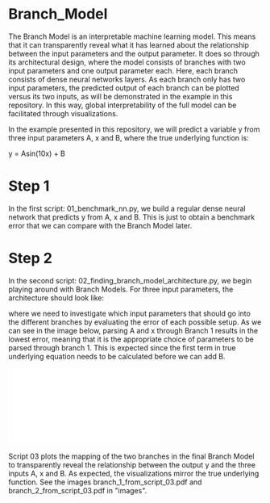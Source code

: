 # Branch_Model
The Branch Model is an interpretable machine learning model. This means that it can transparently reveal what it has learned about the relationship between the input parameters and the output parameter. It does so through its architectural design, where the model consists of branches with two input parameters and one output parameter each. Here, each branch consists of dense neural networks layers. As each branch only has two input parameters, the predicted output of each branch can be plotted versus its two inputs, as will be demonstrated in the example in this repository. In this way, global interpretability of the full model can be facilitated through visualizations. 

In the example presented in this repository, we will predict a variable y from three input parameters A, x and B, where the true underlying function is:

y = Asin(10x) + B

# Step 1 

In the first script: 01_benchmark_nn.py, we build a regular dense neural network that predicts y from A, x and B. This is just to obtain a benchmark error that we can compare with the Branch Model later.

# Step 2 

In the second script: 02_finding_branch_model_architecture.py, we begin playing around with Branch Models. For three input parameters, the architecture should look like:

where we need to investigate which input parameters that should go into the different branches by evaluating the error of each possible setup. As we can see in the image below, parsing A and x through Branch 1 results in the lowest error, meaning that it is the appropriate choice of parameters to be parsed through branch 1. This is expected since the first term in true underlying equation needs to be calculated before we can add B.

![input split test](images/input_split_test_from_script_02.pdf)

Script 03 plots the mapping of the two branches in the final Branch Model to transparently reveal the relationship between the output y and the three inputs A, x and B. As expected, the visualizations mirror the true underlying function. See the images branch_1_from_script_03.pdf and branch_2_from_script_03.pdf in "images".
